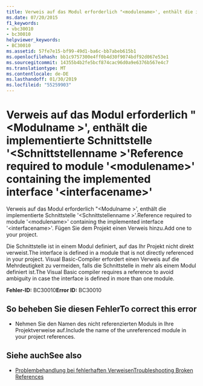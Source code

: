 ```yaml
---
title: Verweis auf das Modul erforderlich "<modulename>', enthält die implementierte Schnittstelle'<interfacename>"
ms.date: 07/20/2015
f1_keywords:
- vbc30010
- bc30010
helpviewer_keywords:
- BC30010
ms.assetid: 57fe7e15-bf99-49d1-ba6c-bb7abeb615b1
ms.openlocfilehash: bb1c9757300e4ff0b4d30f9074bdf92d067e53e1
ms.sourcegitcommit: 14355b4b2fe5bcf874cac96d0a9e6376b567e4c7
ms.translationtype: MT
ms.contentlocale: de-DE
ms.lasthandoff: 01/30/2019
ms.locfileid: "55259903"
---
```

# <a name="reference-required-to-module-modulename-containing-the-implemented-interface-interfacename"></a><span data-ttu-id="df5cf-102">Verweis auf das Modul erforderlich "\<Modulname >', enthält die implementierte Schnittstelle '\<Schnittstellenname >'</span><span class="sxs-lookup"><span data-stu-id="df5cf-102">Reference required to module '\<modulename>' containing the implemented interface '\<interfacename>'</span></span>
<span data-ttu-id="df5cf-103">Verweis auf das Modul erforderlich "\<Modulname >', enthält die implementierte Schnittstelle '\<Schnittstellenname >'.</span><span class="sxs-lookup"><span data-stu-id="df5cf-103">Reference required to module '\<modulename>' containing the implemented interface '\<interfacename>'.</span></span> <span data-ttu-id="df5cf-104">Fügen Sie dem Projekt einen Verweis hinzu.</span><span class="sxs-lookup"><span data-stu-id="df5cf-104">Add one to your project.</span></span>  
  
 <span data-ttu-id="df5cf-105">Die Schnittstelle ist in einem Modul definiert, auf das Ihr Projekt nicht direkt verweist.</span><span class="sxs-lookup"><span data-stu-id="df5cf-105">The interface is defined in a module that is not directly referenced in your project.</span></span> <span data-ttu-id="df5cf-106">Visual Basic-Compiler erfordert einen Verweis auf die Mehrdeutigkeit zu vermeiden, falls die Schnittstelle in mehr als einem Modul definiert ist.</span><span class="sxs-lookup"><span data-stu-id="df5cf-106">The Visual Basic compiler requires a reference to avoid ambiguity in case the interface is defined in more than one module.</span></span>  
  
 <span data-ttu-id="df5cf-107">**Fehler-ID:** BC30010</span><span class="sxs-lookup"><span data-stu-id="df5cf-107">**Error ID:** BC30010</span></span>  
  
## <a name="to-correct-this-error"></a><span data-ttu-id="df5cf-108">So beheben Sie diesen Fehler</span><span class="sxs-lookup"><span data-stu-id="df5cf-108">To correct this error</span></span>  
  
-   <span data-ttu-id="df5cf-109">Nehmen Sie den Namen des nicht referenzierten Moduls in Ihre Projektverweise auf.</span><span class="sxs-lookup"><span data-stu-id="df5cf-109">Include the name of the unreferenced module in your project references.</span></span>  
  
## <a name="see-also"></a><span data-ttu-id="df5cf-110">Siehe auch</span><span class="sxs-lookup"><span data-stu-id="df5cf-110">See also</span></span>

- [<span data-ttu-id="df5cf-111">Problembehandlung bei fehlerhaften Verweisen</span><span class="sxs-lookup"><span data-stu-id="df5cf-111">Troubleshooting Broken References</span></span>](/visualstudio/ide/troubleshooting-broken-references)
